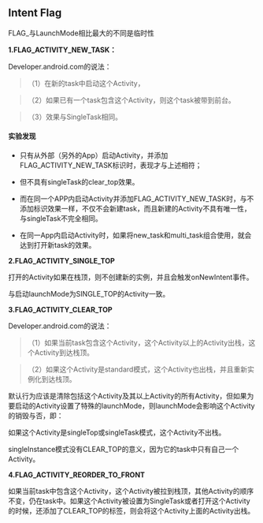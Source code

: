 ## Intent Flag

FLAG_与LaunchMode相比最大的不同是临时性

**1.FLAG_ACTIVITY_NEW_TASK：**

Developer.android.com的说法：

>（1）在新的task中启动这个Activity，

>（2）如果已有一个task包含这个Activity，则这个task被带到前台。

>（3）效果与SingleTask相同。

#### **实验发现**
* 只有从外部（另外的App）启动Activity，并添加FLAG_ACTIVITY_NEW_TASK标识时，表现才与上述相符；

* 但不具有singleTask的clear_top效果。

* 而在同一个APP内启动Activity并添加FLAG_ACTIVITY_NEW_TASK时，与不添加标识效果一样，不仅不会新建task，而且新建的Activity不具有唯一性，与singleTask不完全相同。

* 在同一App内启动Activity时，如果将new_task和multi_task组合使用，就会达到打开新task的效果。


**2.FLAG_ACTIVITY_SINGLE_TOP**

打开的Activity如果在栈顶，则不创建新的实例，并且会触发onNewIntent事件。

与启动launchMode为SINGLE_TOP的Activity一致。

**3.FLAG_ACTIVITY_CLEAR_TOP**

Developer.android.com的说法：

> （1）如果当前task包含这个Activity，这个Activity以上的Activity出栈，这个Activity到达栈顶。

> （2）如果这个Activity是standard模式，这个Activity也出栈，并且重新实例化到达栈顶。

默认行为应该是清除包括这个Activity及其以上Activity的所有Activity，但如果为要启动的Activity设置了特殊的launchMode，则launchMode会影响这个Activity的销毁与否，即：

如果这个Activity是singleTop或singleTask模式，这个Activity不出栈。

singleInstance模式没有CLEAR_TOP的意义，因为它的task中只有自己一个Activity。

**4.FLAG_ACTIVITY_REORDER_TO_FRONT**

如果当前task中包含这个Activity，这个Activity被拉到栈顶，其他Activity的顺序不变，仍在task中。如果这个Activity被设置为SingleTask或者打开这个Activity的时候，还添加了CLEAR_TOP的标签，则会将这个Activity上面的Activity出栈。
